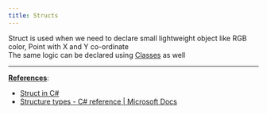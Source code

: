 ```yaml
---
title: Structs
---
```


Struct is used when we need to declare small lightweight object like RGB color, Point with X and Y co-ordinate  
The same logic can be declared using [Classes](CSharp%20Classes.md) as well

---

**<u>References</u>**:

* [Struct in C#](https://www.tutorialsteacher.com/csharp/csharp-struct)
* [Structure types - C# reference | Microsoft Docs](https://docs.microsoft.com/en-us/dotnet/csharp/language-reference/builtin-types/struct)